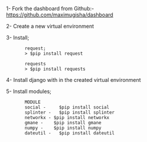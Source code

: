 <HOW TO CONTRIBUTE/>

1- Fork the dashboard from Github:- https://github.com/maximugisha/dashboard

2- Create a new virtual environment

3- Install;

           request;
           > $pip install request

	       requests
	       > $pip install requests

4- Install django with in the created virtual environment

5- Install modules;

           MODULE
           social -     $pip install social
           splinter -   $pip install splinter
           networkx - $pip install networkx
           gmane -    $pip install gmane
           numpy -    $pip install numpy
           dateutil -   $pip install dateutil
